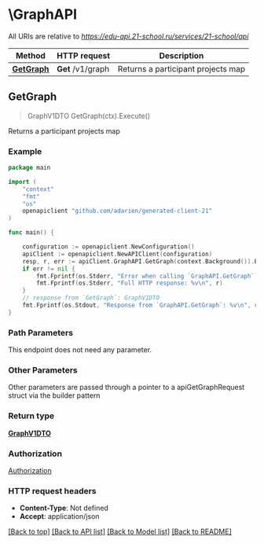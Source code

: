 # \GraphAPI

All URIs are relative to *https://edu-api.21-school.ru/services/21-school/api*

Method | HTTP request | Description
------------- | ------------- | -------------
[**GetGraph**](GraphAPI.md#GetGraph) | **Get** /v1/graph | Returns a participant projects map



## GetGraph

> GraphV1DTO GetGraph(ctx).Execute()

Returns a participant projects map

### Example

```go
package main

import (
	"context"
	"fmt"
	"os"
	openapiclient "github.com/adarien/generated-client-21"
)

func main() {

	configuration := openapiclient.NewConfiguration()
	apiClient := openapiclient.NewAPIClient(configuration)
	resp, r, err := apiClient.GraphAPI.GetGraph(context.Background()).Execute()
	if err != nil {
		fmt.Fprintf(os.Stderr, "Error when calling `GraphAPI.GetGraph``: %v\n", err)
		fmt.Fprintf(os.Stderr, "Full HTTP response: %v\n", r)
	}
	// response from `GetGraph`: GraphV1DTO
	fmt.Fprintf(os.Stdout, "Response from `GraphAPI.GetGraph`: %v\n", resp)
}
```

### Path Parameters

This endpoint does not need any parameter.

### Other Parameters

Other parameters are passed through a pointer to a apiGetGraphRequest struct via the builder pattern


### Return type

[**GraphV1DTO**](GraphV1DTO.md)

### Authorization

[Authorization](../README.md#Authorization)

### HTTP request headers

- **Content-Type**: Not defined
- **Accept**: application/json

[[Back to top]](#) [[Back to API list]](../README.md#documentation-for-api-endpoints)
[[Back to Model list]](../README.md#documentation-for-models)
[[Back to README]](../README.md)

